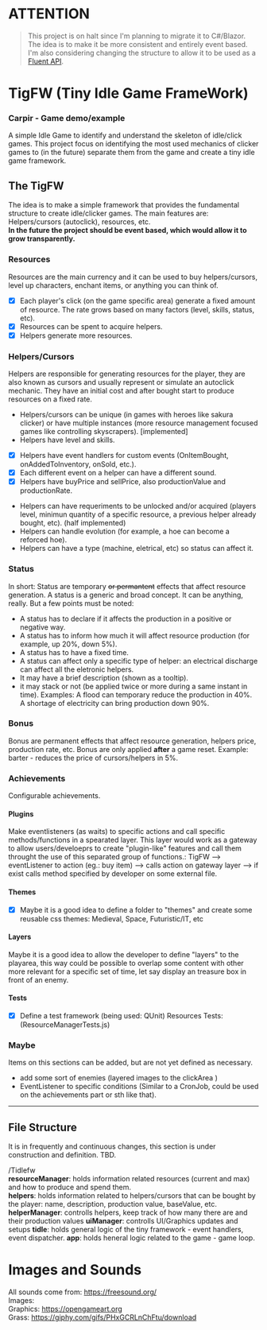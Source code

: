 
# ATTENTION
> This project is on halt since I'm planning to migrate it to C#/Blazor.
> The idea is to make it be more consistent and entirely event based.  
> I'm also considering changing the structure to allow it to be used as a [Fluent API](https://martinfowler.com/bliki/FluentInterface.html).

# TigFW (Tiny Idle Game FrameWork)

### Carpir - Game demo/example
A simple Idle Game to identify and understand the skeleton of idle/click games. This project focus on identifying the most used mechanics of clicker games to (in the future) separate them from the game and create a tiny idle game framework.
  
  
## The TigFW 

The idea is to make a simple framework that provides the fundamental structure to create idle/clicker games.
The main features are: Helpers/cursors (autoclick), resources, etc.  
**In the future the project should be event based, which would allow it to grow transparently.**

### Resources

Resources are the main currency and it can be used to buy helpers/cursors, level up characters, enchant items, or anything you can think of.
 - [x] Each player's click (on the game specific area) generate a fixed amount of resource. The rate grows based on many factors (level, skills, status, etc).
 - [x] Resources can be spent to acquire helpers.
 - [x] Helpers generate more resources.

### Helpers/Cursors

Helpers are responsible for generating resources for the player, they are also known as cursors and usually represent or simulate an autoclick mechanic. They have an initial cost and after bought start to produce resources on a fixed rate.
 - Helpers/cursors can be unique (in games with heroes like sakura clicker) or have multiple instances (more resource management focused games like controlling skyscrapers). [implemented]
 - Helpers have level and skills.
 - [x] Helpers have event handlers for custom events (OnItemBought, onAddedToInventory, onSold, etc.).
 - [x] Each different event on a helper can have a different sound.
 - [x] Helpers have buyPrice and sellPrice, also productionValue and productionRate.
 - Helpers can have requeriments to be unlocked and/or acquired (players level, minimun quantity of a specific resource, a previous helper already bought, etc). (half implemented)
 - Helpers can handle evolution (for example, a hoe can become a reforced hoe).
 - Helpers can have a type (machine, eletrical, etc) so status can affect it.

### Status

In short: Status are temporary ~~or permantent~~ effects that affect resource generation. 
A status is a generic and broad concept. It can be anything, really. But a few points must be noted: 
- A status has to declare if it affects the production in a positive or negative way.
- A status has to inform how much it will affect resource production (for example, up 20%, down 5%).
- A status has to have a fixed time.
- A status can affect only a specific type of helper: an electrical discharge can affect all the eletronic helpers.
- It may have a brief description (shown as a tooltip).
- it may stack or not (be applied twice or more during a same instant in time).
Examples: A flood can temporary reduce the production in 40%. A shortage of electricity can bring production down 90%.

### Bonus

Bonus are permanent effects that affect resource generation, helpers price, production rate, etc. Bonus are only applied **after** a game reset. Example: barter - reduces the price of cursors/helpers in 5%.

### Achievements

Configurable achievements.

#### Plugins
  
Make eventlisteners (as waits) to specific actions and call specific methods/functions in a spearated layer. This layer would work as a gateway to allow users/develoeprs to create "plugin-like" features and call them throught the use of this separated group of functions.: TigFW --> eventListener to action (eg.: buy item) --> calls action on gateway layer --> if exist calls method specified by developer on some external file.

#### Themes

- [x] Maybe it is a good idea to define a folder to "themes" and create some reusable css themes: Medieval, Space, Futuristic/IT, etc  

#### Layers

Maybe it is a good idea to allow the developer to define "layers" to the playarea, this way could be possible to overlap some content with other more relevant for a specific set of time, let say display an treasure box in front of an enemy.

#### Tests

- [x] Define a test framework (being used: QUnit)
Resources Tests: (ResourceManagerTests.js)

### Maybe    
Items on this sections can be added, but are not yet defined as necessary.  
* add some sort of enemies (layered images to the clickArea )
* EventListener to specific conditions (Similar to a CronJob, could be used on the achievements part or sth like that).

---

## File Structure

It is in frequently and continuous changes, this section is under construction and definition.
TBD.

/Tidlefw  
**resourceManager**: holds information related resources (current and max) and how to produce and spend them.  
**helpers**: holds information related to helpers/cursors that can be bought by the player: name, description, production value, baseValue, etc.  
**helperManager**: controlls helpers, keep track of how many there are and their production values
**uiManager**: controlls UI/Graphics updates and setups
**tidle**: holds general logic of the tiny framework - event handlers, event dispatcher.
**app**: holds heneral logic related to the game - game loop.  

# Images and Sounds

All sounds come from: https://freesound.org/  
Images:  
Graphics: https://opengameart.org  
Grass: https://giphy.com/gifs/PHxGCRLnChFtu/download
